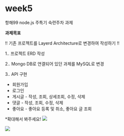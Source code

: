 # week5
항해99 node.js 주특기 숙련주차 과제

**과제목표**

!! 기존 프로젝트를 Layerd Architecture로 변경하여 작성하기 !!

1.. 프로젝트 ERD 작성

2.. Mongo DB로 연결되어 있던 과제를 MySQL로 변경

3.. API 구현

 - 회원가입
 - 로그인
 - 게시글 - 작성, 조회, 상세조회, 수정, 삭제
 - 댓글 - 작성, 조회, 수정, 삭제
 - 좋아요 - 좋아요 등록 및 취소, 좋아요 글 조회

    
*확대해서 봐주세요!
![](https://i.imgur.com/TS9oSiM.png)

![](https://i.imgur.com/RhEn9kr.png)
